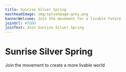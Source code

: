 ```yaml
---
title: Sunrise Silver Spring
mastheadImage: img/splashpage-grey.png
bannerWelcome: Join the movement for a livable future
joinUrl: #TODO
joinText: Join Sunrise Silver Spring
---
```

# Sunrise Silver Spring
Join the movement to create a more livable world
